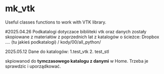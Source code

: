 # mk_vtk
Useful classes functions to work with VTK library.


#2025.04.26
Podkatalogi dotyczace bibliiteki vtk oraz danych zostały skopiowane z materiałów z poprzednich lat z katalogów o ścieżce:
Dropbox .... (tu jakieś podkatalogi) / kody/00/all_python/


2025.05.12
Dane do katalogów:
1.test_vtk
2. test_stl

skpiowanod do **tymczasowego katalogu z danymi** w Home. Trzeba je sprawdzic i uporządkować.
